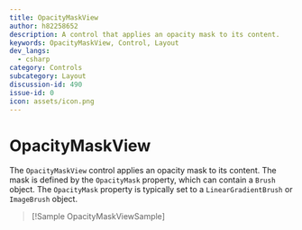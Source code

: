```yaml
---
title: OpacityMaskView
author: h82258652
description: A control that applies an opacity mask to its content.
keywords: OpacityMaskView, Control, Layout
dev_langs:
  - csharp
category: Controls
subcategory: Layout
discussion-id: 490
issue-id: 0
icon: assets/icon.png
---
```

# OpacityMaskView

The `OpacityMaskView` control applies an opacity mask to its content. The mask is defined by the `OpacityMask` property, which can contain a `Brush` object. The `OpacityMask` property is typically set to a `LinearGradientBrush` or `ImageBrush` object.

> [!Sample OpacityMaskViewSample]
